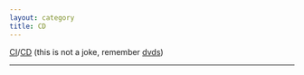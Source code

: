 ```yaml
---
layout: category
title: CD
---
```


[CI](https://en.wikipedia.org/wiki/Continuous_integration)/[CD](https://en.wikipedia.org/wiki/Continuous_delivery) (this is not a joke, remember [dvds](https://en.wikipedia.org/wiki/DVD))
<hr>
